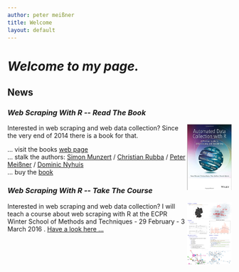 ```yaml
---
author: peter meißner
title: Welcome
layout: default
---
```


# *Welcome to my page.*



## News

### *Web Scraping With R -- Read The Book*

<img class="magnify" src="images/adcr_titlepage.png" width="100" style="vertical-align:middle; float:right;"/>

Interested in web scraping and web data collection? Since the very end of 2014 there is a book for that. 

... visit the books  [web page](http://www.r-datacollection.com/) <br>
... stalk the authors:  [Simon Munzert](http://simonmunzert.github.io/) / [Christian Rubba](http://christianrubba.com/) / [Peter Meißner](http://pmeissner.com) / [Dominic Nyhuis](https://www.youtube.com/watch?v=SiYrSYd7mlc><https://www.youtube.com/watch?v=SiYrSYd7mlc) <br>
... buy the   [book](http://eu.wiley.com/WileyCDA/WileyTitle/productCd-111883481X.html) 






### *Web Scraping With R -- Take The Course*

<img class="magnify" src="images/teaser_portrait.png" width="100" style="vertical-align:middle; float:right;"/>

Interested in web scraping and web data collection? I will teach a course about web scraping with R at the ECPR Winter School of Methods and Techniques - 29 February - 3 March 2016 . [Have a look here ...](http://ecpr.eu/Events/PanelDetails.aspx?PanelID=4528&EventID=103)




